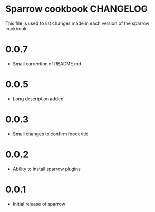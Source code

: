 # Sparrow cookbook CHANGELOG

This file is used to list changes made in each version of the sparrow cookbook.

# 0.0.7
* Small correction of README.md

# 0.0.5
* Long description added

# 0.0.3
* Small changes to confirm foodcritic

# 0.0.2
* Ability to install sparrow plugins

# 0.0.1
* Initial release of sparrow

